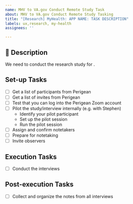 ```yaml
---
name: MHV to VA.gov Conduct Remote Study Task
about: MHV to VA.gov Conduct Remote Study Tasking
title: "[Research] MyHealth: APP NAME: TASK DESCRIPTION"
labels: ux,research, my-health
assignees: ''

---
```


## :star2: Description
We need to conduct the research study for <feature>.

## Set-up Tasks
- [ ] Get a list of participants from Perigean
- [ ] Get a list of invites from Perigean
- [ ] Test that you can log into the Perigean Zoom account
- [ ] Pilot the study/interview internally (e.g. with Stephen)
    - Identify your pilot participant
    - Set up the pilot session
    - Run the pilot session
- [ ] Assign and confirm notetakers
- [ ] Prepare for notetaking
- [ ] Invite observers

## Execution Tasks
- [ ] Conduct the interviews 

## Post-execution Tasks
- [ ] Collect and organize the notes from all interviews
